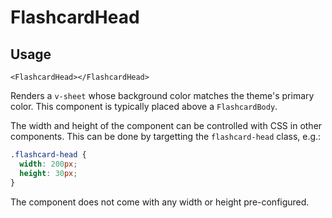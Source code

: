 # FlashcardHead
## Usage
```vue
<FlashcardHead></FlashcardHead>
```

Renders a ``v-sheet`` whose background color matches the theme's primary color. This component is typically placed above a ``FlashcardBody``.

The width and height of the component can be controlled with CSS in other components. This can be done by targetting the ``flashcard-head`` class, e.g.:

```css
.flashcard-head {
  width: 200px;
  height: 30px;
}
```

The component does not come with any width or height pre-configured.